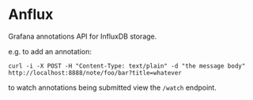 Anflux
==============

Grafana annotations API for InfluxDB storage.

e.g. to add an annotation:

```
curl -i -X POST -H "Content-Type: text/plain" -d "the message body" http://localhost:8888/note/foo/bar?title=whatever
```

to watch annotations being submitted view the `/watch` endpoint.